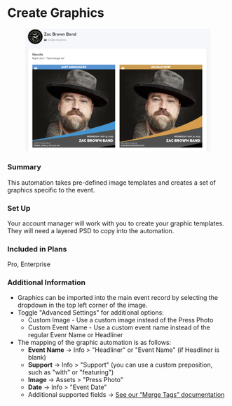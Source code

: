 # Create Graphics

<figure><img src="../../.gitbook/assets/CleanShot 2023-05-31 at 08.41.18@2x.jpg" alt=""><figcaption></figcaption></figure>

### Summary

This automation takes pre-defined image templates and creates a set of graphics specific to the event.

### Set Up

Your account manager will work with you to create your graphic templates. They will need a layered PSD to copy into the automation.

### Included in Plans

Pro, Enterprise

### **Additional Information**

* Graphics can be imported into the main event record by selecting the dropdown in the top left corner of the image.
* Toggle "Advanced Settings" for additional options:
  * Custom Image - Use a custom image instead of the Press Photo
  * Custom Event Name - Use a custom event name instead of the regular Evenr Name or Headliner
* The mapping of the graphic automation is as follows:
  * **Event Name** → Info > "Headliner" or "Event Name" (if Headliner is blank)
  * **Support** → Info > "Support" (you can use a custom preposition, such as "with" or "featuring")
  * **Image** → Assets > "Press Photo"
  * **Date** → Info > "Event Date"
  * Additional supported fields → [See our “Merge Tags” documentation](https://learn.getsparrow.co/merge-tags)
